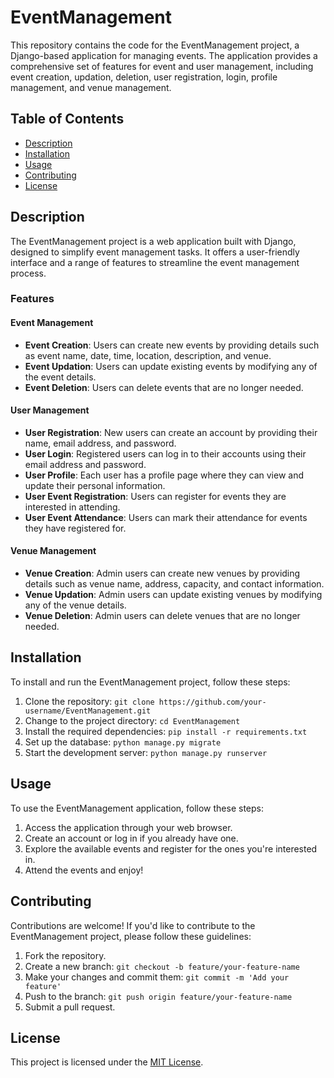 # EventManagement

This repository contains the code for the EventManagement project, a Django-based application for managing events. The application provides a comprehensive set of features for event and user management, including event creation, updation, deletion, user registration, login, profile management, and venue management.

## Table of Contents

- [Description](#description)
- [Installation](#installation)
- [Usage](#usage)
- [Contributing](#contributing)
- [License](#license)

## Description

The EventManagement project is a web application built with Django, designed to simplify event management tasks. It offers a user-friendly interface and a range of features to streamline the event management process.

### Features

#### Event Management

- **Event Creation**: Users can create new events by providing details such as event name, date, time, location, description, and venue.
- **Event Updation**: Users can update existing events by modifying any of the event details.
- **Event Deletion**: Users can delete events that are no longer needed.

#### User Management

- **User Registration**: New users can create an account by providing their name, email address, and password.
- **User Login**: Registered users can log in to their accounts using their email address and password.
- **User Profile**: Each user has a profile page where they can view and update their personal information.
- **User Event Registration**: Users can register for events they are interested in attending.
- **User Event Attendance**: Users can mark their attendance for events they have registered for.

#### Venue Management

- **Venue Creation**: Admin users can create new venues by providing details such as venue name, address, capacity, and contact information.
- **Venue Updation**: Admin users can update existing venues by modifying any of the venue details.
- **Venue Deletion**: Admin users can delete venues that are no longer needed.

## Installation

To install and run the EventManagement project, follow these steps:

1. Clone the repository: `git clone https://github.com/your-username/EventManagement.git`
2. Change to the project directory: `cd EventManagement`
3. Install the required dependencies: `pip install -r requirements.txt`
4. Set up the database: `python manage.py migrate`
5. Start the development server: `python manage.py runserver`

## Usage

To use the EventManagement application, follow these steps:

1. Access the application through your web browser.
2. Create an account or log in if you already have one.
3. Explore the available events and register for the ones you're interested in.
4. Attend the events and enjoy!

## Contributing

Contributions are welcome! If you'd like to contribute to the EventManagement project, please follow these guidelines:

1. Fork the repository.
2. Create a new branch: `git checkout -b feature/your-feature-name`
3. Make your changes and commit them: `git commit -m 'Add your feature'`
4. Push to the branch: `git push origin feature/your-feature-name`
5. Submit a pull request.

## License

This project is licensed under the [MIT License](LICENSE).